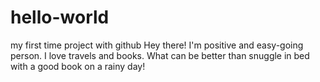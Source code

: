 # hello-world
my first time project with github
Hey there! I'm positive and easy-going person. I love travels and books. What can be better than snuggle in bed with a good book on a rainy day!
